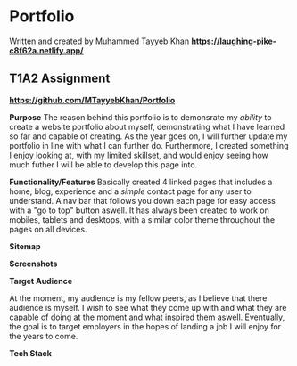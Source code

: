 # Portfolio
Written and created by Muhammed Tayyeb Khan
**https://laughing-pike-c8f62a.netlify.app/**

## T1A2 Assignment
**https://github.com/MTayyebKhan/Portfolio**

**Purpose**
The reason behind this portfolio is to demonsrate my *ability* to create a website portfolio about myself, demonstrating what I have learned so far and capable of creating. As the year goes on, I will further update my portfolio in line with what I can further do. Furthermore, I created something I enjoy looking at, with my limited skillset, and would enjoy seeing how much futher I will be able to develop this page into.

**Functionality/Features**
Basically created 4 linked pages that includes a home, blog, experience and a *simple* contact page for any user to understand. A nav bar that follows you down each page for easy access with a "go to top" button aswell. It has always been created to work on mobiles, tablets and desktops, with a similar color theme throughout the pages on all devices.

**Sitemap**



**Screenshots**



**Target Audience**

At the moment, my audience is my fellow peers, as I believe that there audience is myself. I wish to see what they come up with and what they are capable of doing at the moment and what inspired them aswell. Eventually, the goal is to target employers in the hopes of landing a job I will enjoy for the years to come.

**Tech Stack**




